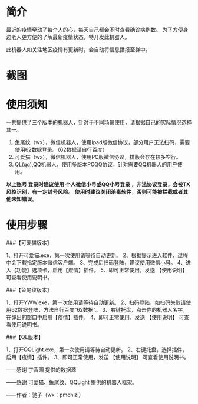 # 简介
最近的疫情牵动了每个人的心，每天自己都会不时查看确诊病例数。
为了方便身边老人更方便的了解最新疫情状态，特开发此机器人。

此机器人如关注地区疫情有更新时，会自动将信息播报至群中。

# 截图



# 使用须知

一共提供了三个版本的机器人，针对于不同场景使用，请根据自己的实际情况选择其一。

1. 鱼尾纹（wx），微信机器人，使用Ipad版微信协议，部分用户无法扫码，需要使用62数据登录。（62数据请自行百度）
2. 可爱猫（wx），微信机器人，使用PC版微信协议，排版会存在较多空行。
3. QL(qq),QQ机器人，使用多版本PCQQ协议，针对需要QQ机器人的用户使用。

**以上账号 登录时建议使用 个人微信小号或QQ小号登录 ，非法协议登录，会被TX风控识别，有一定封号风险。**
**使用时建议关闭杀毒软件，否则可能被拦截或者其他未知错误。**

# 使用步骤

###【可爱猫版本】

1、打开可爱猫.exe，第一次使用请等待自动更新。
2、根据提示进入软件，过程中会下载指定版本微信客户端。
3、完成后扫码登陆，建议使用微信小号。
4、进入【功能】选项卡，启用【疫情】插件。
5、即可正常使用，发送 【使用说明】 可查看使用说明书。

###【鱼尾纹版本】

1、打开YWW.exe，第一次使用请等待自动更新。
2、扫码登陆，如扫码失败请使用62数据登陆，方法自行百度“62数据”。
3、右键托盘，点击你的机器人名字，在弹出的窗口中启用【疫情】插件。
4、即可正常使用，发送 【使用说明】 可查看使用说明书。

###【QL版本】

1、打开QQLight.exe，第一次使用请等待自动更新。
2、右键托盘，选择插件，启用【疫情】插件。
3、即可正常使用，发送 【使用说明】 可查看使用说明书。


——感谢 丁香园 提供的数据源

——感谢 可爱猫、鱼尾纹、QQLight 提供的机器人框架。

——作者：驰子（wx：pmchizi）